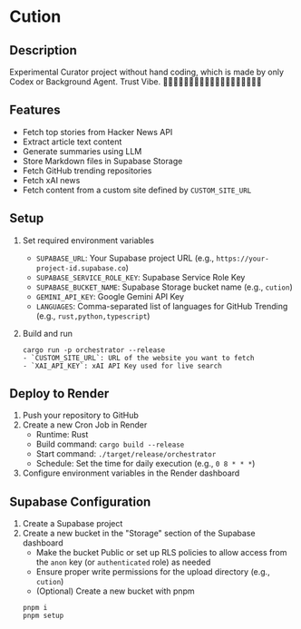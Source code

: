 # Cution

## Description

Experimental Curator project without hand coding, which is made by only Codex or Background Agent.
Trust Vibe. 🌊🌊🌊🌊🌊🏄🏻🏄🏻‍♀️🏄🏾‍♂️🌊🌊🌊🌊🌊🌊

## Features

- Fetch top stories from Hacker News API
- Extract article text content
- Generate summaries using LLM
- Store Markdown files in Supabase Storage
- Fetch GitHub trending repositories
- Fetch xAI news
- Fetch content from a custom site defined by `CUSTOM_SITE_URL`

## Setup

1. Set required environment variables
   - `SUPABASE_URL`: Your Supabase project URL (e.g., `https://your-project-id.supabase.co`)
   - `SUPABASE_SERVICE_ROLE_KEY`: Supabase Service Role Key
   - `SUPABASE_BUCKET_NAME`: Supabase Storage bucket name (e.g., `cution`)
   - `GEMINI_API_KEY`: Google Gemini API Key
   - `LANGUAGES`: Comma-separated list of languages for GitHub Trending (e.g., `rust,python,typescript`)

2. Build and run
   ```
   cargo run -p orchestrator --release
   - `CUSTOM_SITE_URL`: URL of the website you want to fetch
   - `XAI_API_KEY`: xAI API Key used for live search
   ```

## Deploy to Render

1. Push your repository to GitHub
2. Create a new Cron Job in Render
   - Runtime: Rust
   - Build command: `cargo build --release`
   - Start command: `./target/release/orchestrator`
   - Schedule: Set the time for daily execution (e.g., `0 8 * * *`)
3. Configure environment variables in the Render dashboard

## Supabase Configuration

1. Create a Supabase project
2. Create a new bucket in the "Storage" section of the Supabase dashboard
   - Make the bucket Public or set up RLS policies to allow access from the `anon` key (or `authenticated` role) as needed
   - Ensure proper write permissions for the upload directory (e.g., `cution`)
   - (Optional) Create a new bucket with pnpm
   ```
   pnpm i
   pnpm setup
   ```
